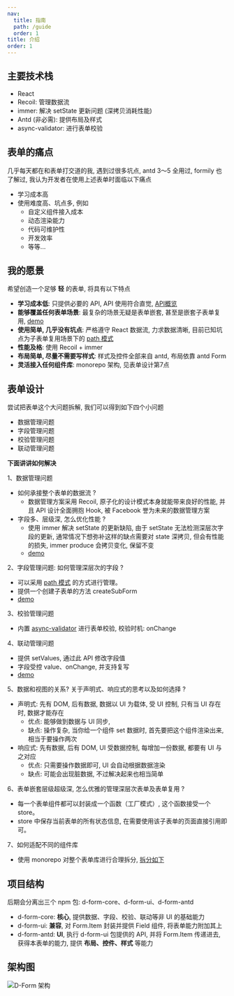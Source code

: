 ```yaml
---
nav:
  title: 指南
  path: /guide
  order: 1
title: 介绍
order: 1
---
```


## 主要技术栈
- React
- Recoil: 管理数据流
- immer: 解决 setState 更新问题 (深拷贝消耗性能)
- Antd (非必需): 提供布局及样式
- async-validator: 进行表单校验

## 表单的痛点
几乎每天都在和表单打交道的我, 遇到过很多坑点, antd 3～5 全用过, formily 也了解过, 我认为开发者在使用上述表单时面临以下痛点

- 学习成本高
- 使用难度高、坑点多, 例如
  - 自定义组件接入成本
  - 动态渲染能力
  - 代码可维护性
  - 开发效率
  - 等等...

## 我的愿景
希望创造一个足够 __轻__ 的表单, 将具有以下特点

- __学习成本低__: 只提供必要的 API, API 使用符合直觉, [API概览](/guide/api/api#api-概览)
- __能够覆盖任何表单场景__: 最复杂的场景无疑是表单嵌套, 甚至是嵌套子表单复用, [demo](/guide/advanced/nesting-form#进阶-嵌套表单)
- __使用简单, 几乎没有坑点__: 严格遵守 React 数据流, 力求数据清晰, 目前已知坑点为子表单复用场景下的 [path 模式](https://www.lodashjs.com/docs/lodash.get)
- __性能及格__: 使用 Recoil + immer
- __布局简单, 尽量不需要写样式__: 样式及控件全部来自 antd, 布局依靠 antd Form
- __灵活接入任何组件库__: monorepo 架构, 见表单设计第7点

## 表单设计

尝试把表单这个大问题拆解, 我们可以得到如下四个小问题
- 数据管理问题
- 字段管理问题
- 校验管理问题
- 联动管理问题

__下面讲讲如何解决__

1、数据管理问题
- 如何承接整个表单的数据流 ?
  - 数据管理方案采用 Recoil, 原子化的设计模式本身就能带来良好的性能, 并且 API 设计全面拥抱 Hook, 被 Facebook 誉为未来的数据管理方案
- 字段多、层级深, 怎么优化性能 ?
  - 使用 immer 解决 setState 的更新缺陷, 由于 setState 无法检测深层次字段的更新, 通常情况下想弥补这样的缺点需要对 state 深拷贝, 但会有性能的损失, immer produce 会拷贝变化, 保留不变
  -  [demo](/guide/basic/use-values#%E5%9F%BA%E4%BA%8E-immer-%E8%83%BD%E6%9C%89%E6%95%88%E6%94%B9%E5%96%84-react-setstate-%E7%9A%84%E7%83%A6%E6%81%BC)

2、字段管理问题: 如何管理深层次的字段 ?
- 可以采用 [path 模式](https://www.lodashjs.com/docs/lodash.get) 的方式进行管理。
- 提供一个创建子表单的方法 createSubForm
- [demo](/guide/advanced/nesting-form#%E5%AD%90%E8%A1%A8%E5%8D%95%E5%B5%8C%E5%A5%97%E5%A4%8D%E7%94%A8)

3、校验管理问题
- 内置 [async-validator](https://github.com/yiminghe/async-validator) 进行表单校验, 校验时机: onChange

4、联动管理问题
- 提供 setValues, 通过此 API 修改字段值
- 字段受控 value、onChange, 并支持复写
- [demo](/guide/advanced/field-change#自定义-field-组件的-value-值和-onchange-回调)

5、数据和视图的关系? 关于声明式、响应式的思考以及如何选择 ?
- 声明式: 先有 DOM, 后有数据, 数据以 UI 为载体, 受 UI 控制, 只有当 UI 存在时, 数据才能存在
  - 优点: 能够做到数据与 UI 同步,
  - 缺点: 操作复杂, 当你给一个组件 set 数据时, 首先要把这个组件渲染出来, 相当于要操作两次
- 响应式: 先有数据, 后有 DOM, UI 受数据控制, 每增加一份数据, 都要有 UI 与之对应
  - 优点: 只需要操作数据即可, UI 会自动根据数据渲染
  - 缺点: 可能会出现脏数据, 不过解决起来也相当简单

6、表单嵌套层级超级深, 怎么优雅的管理深层次表单及表单复用 ?
- 每一个表单组件都可以封装成一个函数（工厂模式）, 这个函数接受一个 store。
- store 中保存当前表单的所有状态信息, 在需要使用该子表单的页面直接引用即可。

7、如何适配不同的组件库
- 使用 monorepo 对整个表单库进行合理拆分, [拆分如下](/guide#项目结构)


## 项目结构
后期会分离出三个 npm 包: d-form-core、d-form-ui、d-form-antd
- d-form-core: __核心__, 提供数据、字段、校验、联动等非 UI 的基础能力
- d-form-ui: __兼容__, 对 Form.Item 封装并提供 Field 组件, 将表单能力附加其上
- d-form-antd: __UI__, 执行 d-form-ui 包提供的 API, 并将 Form.Item 传递进去, 获得本表单的能力, 提供 __布局、控件、样式__ 等能力

## 架构图
![D-Form 架构](https://form-1305245006.cos-website.ap-shanghai.myqcloud.com/architectureDiagram.png)
